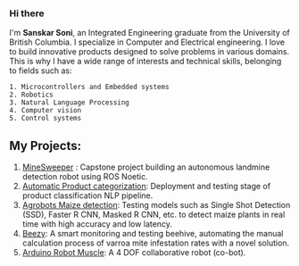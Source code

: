 ### Hi there 

I'm **Sanskar Soni**, an Integrated Engineering graduate from the University of British Columbia. I specialize in Computer and Electrical engineering. I love to build innovative products designed to solve problems in various domains. This is why I have a wide range of interests and technical skills, belonging to fields such as:

    1. Microcontrollers and Embedded systems
    2. Robotics
    3. Natural Language Processing
    4. Computer vision
    5. Control systems

## My Projects:
1. [MineSweeper](https://github.com/moelhadary/Mine-Sweeper) : Capstone project building an autonomous landmine detection robot using ROS Noetic.
2. [Automatic Product categorization](https://github.com/sanskarsoni88/Auto-categorization-pipeline): Deployment and testing stage of product classification NLP pipeline.
3. [Agrobots Maize detection](https://github.com/sanskarsoni88/agrobots_my_contributions): Testing models such as Single Shot Detection (SSD), Faster R CNN, Masked R CNN, etc. to detect maize plants in real time with high accuracy and low latency.
4. [Beezy](https://github.com/sanskarsoni88/beezy): A smart monitoring and testing beehive, automating the manual calculation process of varroa mite infestation rates with a novel solution.
5. [Arduino Robot Muscle](https://github.com/sanskarsoni88/Arduino-Robot-Muscle): A 4 DOF collaborative robot (co-bot).






